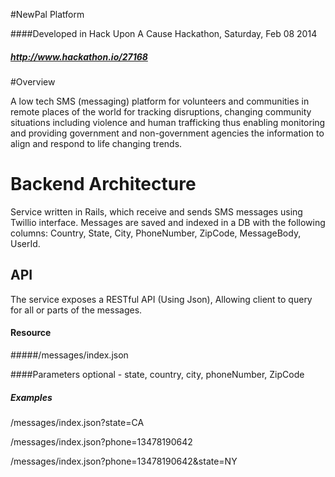 #NewPal Platform

####Developed in Hack Upon A Cause Hackathon, Saturday, Feb 08 2014
##### http://www.hackathon.io/27168
#Overview

A low tech SMS (messaging) platform for volunteers and communities in remote places of the world
for tracking disruptions, changing community situations including violence and human trafficking 
thus enabling monitoring and providing government and non-government agencies the information 
to align and respond to life changing trends.


# Backend Architecture 

Service written in Rails, which receive and sends SMS messages using Twillio interface.
Messages are saved and indexed in a DB with the following columns:
Country, State, City, PhoneNumber, ZipCode, MessageBody, UserId. 

## API

The service exposes a RESTful API (Using Json), Allowing client to query for all or parts of the messages.


#### Resource  
#####/messages/index.json

####Parameters
optional - state, country, city, phoneNumber, ZipCode

##### Examples
/messages/index.json?state=CA

/messages/index.json?phone=13478190642

/messages/index.json?phone=13478190642&state=NY
